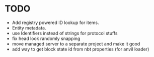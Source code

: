 # TODO

- Add registry powered ID lookup for items.
- Entity metadata.
- use Identifiers instead of strings for protocol stuffs
- fix head look randomly snapping
- move managed server to a separate project and make it good
- add way to get block state id from nbt properties (for anvil loader)
